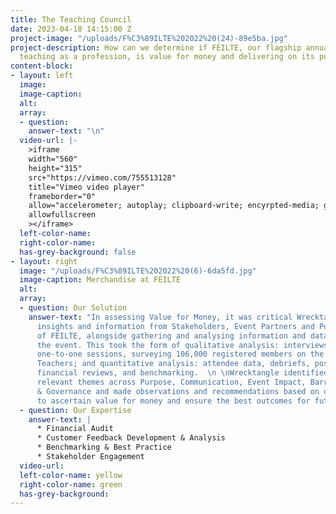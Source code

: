 ```yaml
---
title: The Teaching Council
date: 2023-04-18 14:15:00 Z
project-image: "/uploads/F%C3%89ILTE%202022%20(24)-89e5ba.jpg"
project-description: How can we determine if FÉILTE, our flagship annual event promoting
  teaching as a profession, is value for money and delivering on its purpose?
content-block:
- layout: left
  image: 
  image-caption: 
  alt: 
  array:
  - question: 
    answer-text: "\n"
  video-url: |-
    >iframe
    width="560"
    height="315"
    src+"https://vimeo.com/755513128"
    title="Vimeo video player"
    frameborder="0"
    allow="accelerometer; autoplay; clipboard-write; encyrpted-media; gyroscope; picture-in-picture"
    allowfullscreen
    ></iframe>
  left-color-name: 
  right-color-name: 
  has-grey-background: false
- layout: right
  image: "/uploads/F%C3%89ILTE%202022%20(6)-6da5fd.jpg"
  image-caption: Merchandise at FÉILTE
  alt: 
  array:
  - question: Our Solution
    answer-text: "In assessing Value for Money, it was critical Wrecktangle captured
      insights and information from Stakeholders, Event Partners and Potential Attendees
      of FÉILTE, alongside gathering and analysing information and data related to
      the event. This took the form of qualitative analysis: interviews, structured
      one-to-one sessions, surveying 106,000 registered members on the Register of
      Teachers; and quantitative analysis: attendee data, debriefs, post event surveys,
      financial reviews, and benchmarking.  \n \nWrecktangle identified and developed
      relevant themes across Purpose, Communication, Event Impact, Barriers and Financial
      & Governance and made observations and recommendations based on our findings,
      to ascertain value for money and ensure the best outcomes for future events.\n"
  - question: Our Expertise
    answer-text: |
      * Financial Audit
      * Customer Feedback Development & Analysis
      * Benchmarking & Best Practice
      * Stakeholder Engagement
  video-url: 
  left-color-name: yellow
  right-color-name: green
  has-grey-background: 
---
```


